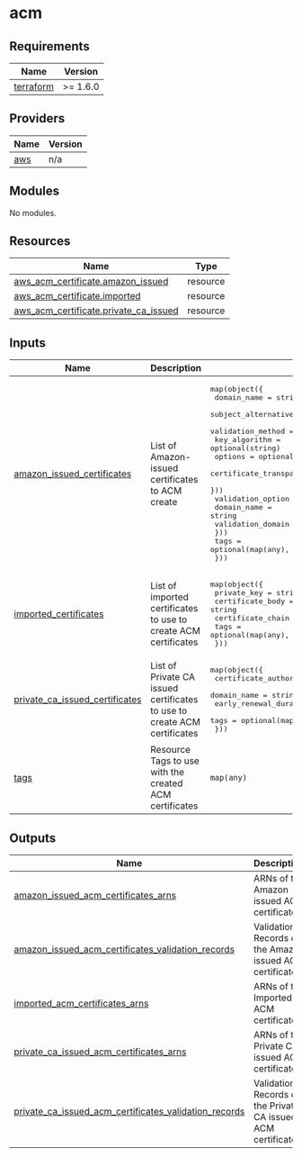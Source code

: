 <!-- BEGIN_TF_DOCS -->
# acm

## Requirements

| Name | Version |
|------|---------|
| <a name="requirement_terraform"></a> [terraform](#requirement\_terraform) | >= 1.6.0 |

## Providers

| Name | Version |
|------|---------|
| <a name="provider_aws"></a> [aws](#provider\_aws) | n/a |

## Modules

No modules.

## Resources

| Name | Type |
|------|------|
| [aws_acm_certificate.amazon_issued](https://registry.terraform.io/providers/hashicorp/aws/latest/docs/resources/acm_certificate) | resource |
| [aws_acm_certificate.imported](https://registry.terraform.io/providers/hashicorp/aws/latest/docs/resources/acm_certificate) | resource |
| [aws_acm_certificate.private_ca_issued](https://registry.terraform.io/providers/hashicorp/aws/latest/docs/resources/acm_certificate) | resource |

## Inputs

| Name | Description | Type | Default | Required |
|------|-------------|------|---------|:--------:|
| <a name="input_amazon_issued_certificates"></a> [amazon\_issued\_certificates](#input\_amazon\_issued\_certificates) | List of Amazon-issued certificates to ACM create | <pre>map(object({<br>    domain_name               = string<br>    subject_alternative_names = optional(list(string), [])<br>    validation_method         = optional(string)<br>    key_algorithm             = optional(string)<br>    options = optional(object({<br>      certificate_transparency_logging_preference = optional(string)<br>    }))<br>    validation_option = optional(object({<br>      domain_name       = string<br>      validation_domain = string<br>    }))<br>    tags = optional(map(any), {})<br>  }))</pre> | `{}` | no |
| <a name="input_imported_certificates"></a> [imported\_certificates](#input\_imported\_certificates) | List of imported certificates to use to create ACM certificates | <pre>map(object({<br>    private_key       = string<br>    certificate_body  = string<br>    certificate_chain = optional(string)<br>    tags              = optional(map(any), {})<br>  }))</pre> | `{}` | no |
| <a name="input_private_ca_issued_certificates"></a> [private\_ca\_issued\_certificates](#input\_private\_ca\_issued\_certificates) | List of Private CA issued certificates to use to create ACM certificates | <pre>map(object({<br>    certificate_authority_arn = string<br>    domain_name               = string<br>    early_renewal_duration    = optional(string)<br>    tags                      = optional(map(any), {})<br>  }))</pre> | `{}` | no |
| <a name="input_tags"></a> [tags](#input\_tags) | Resource Tags to use with the created ACM certificates | `map(any)` | `{}` | no |

## Outputs

| Name | Description |
|------|-------------|
| <a name="output_amazon_issued_acm_certificates_arns"></a> [amazon\_issued\_acm\_certificates\_arns](#output\_amazon\_issued\_acm\_certificates\_arns) | ARNs of the Amazon issued ACM certificates |
| <a name="output_amazon_issued_acm_certificates_validation_records"></a> [amazon\_issued\_acm\_certificates\_validation\_records](#output\_amazon\_issued\_acm\_certificates\_validation\_records) | Validation Records of the Amazon issued ACM certificates |
| <a name="output_imported_acm_certificates_arns"></a> [imported\_acm\_certificates\_arns](#output\_imported\_acm\_certificates\_arns) | ARNs of the Imported ACM certificates |
| <a name="output_private_ca_issued_acm_certificates_arns"></a> [private\_ca\_issued\_acm\_certificates\_arns](#output\_private\_ca\_issued\_acm\_certificates\_arns) | ARNs of the Private CA issued ACM certificates |
| <a name="output_private_ca_issued_acm_certificates_validation_records"></a> [private\_ca\_issued\_acm\_certificates\_validation\_records](#output\_private\_ca\_issued\_acm\_certificates\_validation\_records) | Validation Records of the Private CA issued ACM certificates |
<!-- END_TF_DOCS -->
